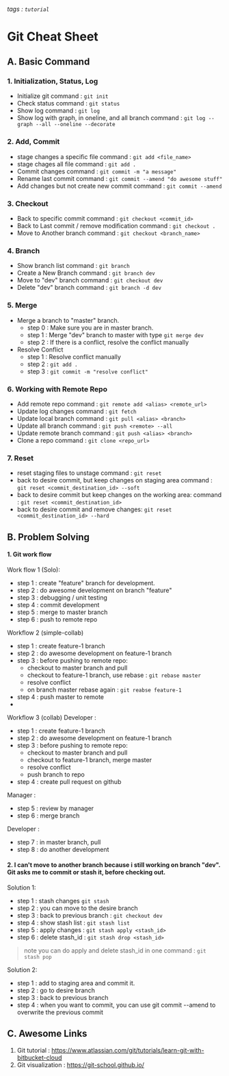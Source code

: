 ###### tags : `tutorial`
# Git Cheat Sheet
## A. Basic Command
### 1. Initialization, Status, Log
- Initialize git
  command : `git init`
- Check status
  command : `git status`
- Show log
  command : `git log`
- Show log with graph, in oneline, and all branch
  command : `git log --graph --all --oneline --decorate`
  
### 2. Add, Commit
- stage changes a specific file 
  command : `git add <file_name>`
- stage chages all file 
  command : `git add .`
- Commit changes
  command : `git commit -m "a message"`
- Rename last commit
  command : `git commit --amend "do awesome stuff"`
- Add changes but not create new commit
  command : `git commit --amend`

### 3. Checkout
- Back to specific commit 
  command : `git checkout <commit_id>`
- Back to Last commit / remove modification
  command : `git checkout .`
- Move to Another branch
  command : `git checkout <branch_name>`
  
### 4. Branch
- Show branch list
  command : `git branch`
- Create a New Branch
  command : `git branch dev` 
- Move to "dev" branch
  command : `git checkout dev`
- Delete "dev" branch
  command : `git branch -d dev`
  
### 5. Merge
- Merge a branch to "master" branch. 
  - step 0 : Make sure you are in master branch. 
  - step 1 : Merge "dev" branch to master with type `git merge dev`
  - step 2 : If there is a conflict, resolve the conflict manually
- Resolve Conflict
  - step 1 : Resolve conflict manually
  - step 2 : `git add .`
  - step 3 : `git commit -m "resolve conflict"`
 
  
### 6. Working with Remote Repo
- Add remote repo
  command : `git remote add <alias> <remote_url>`
- Update log changes
  command : `git fetch`
- Update local branch
  command : `git pull <alias> <branch>`
- Update all branch 
  command : `git push <remote> --all`
- Update remote branch
  command : `git push <alias> <branch>`
- Clone a repo
  command : `git clone <repo_url>`

### 7. Reset
- reset staging files to unstage
  command : `git reset`
- back to desire commit, but keep changes on staging area
  command : `git reset <commit_destination_id> --soft`
- back to desire commit but keep changes on the working area: 
  command : `git reset <commit_destination_id>`
- back to desire commit and remove changes: `git reset <commit_destination_id> --hard`

## B. Problem Solving
#### 1. Git work flow
Work flow 1 (Solo):
- step 1 : create "feature" branch for development. 
- step 2 : do awesome development on branch "feature"
- step 3 : debugging / unit testing
- step 4 : commit development
- step 5 : merge to master branch
- step 6 : push to remote repo


Workflow 2 (simple-collab)
- step 1 : create feature-1 branch
- step 2 : do awesome development on feature-1 branch
- step 3 : before pushing to remote repo:
   - checkout to master branch and pull
   - checkout to feature-1 branch, use rebase : `git rebase master`
   - resolve conflict
   - on branch master rebase again : `git reabse feature-1`
- step 4 : push master to remote
- 
Workflow 3 (collab)
Developer :
- step 1 : create feature-1 branch
- step 2 : do awesome development on feature-1 branch
- step 3 : before pushing to remote repo:
   - checkout to master branch and pull
   - checkout to feature-1 branch, merge master
   - resolve conflict
   - push branch to repo
- step 4 : create pull request on github

Manager :
- step 5 : review by manager
- step 6 : merge branch

Developer :
- step 7 : in master branch, pull 
- step 8 : do another development



#### 2. I can't move to another branch because i still working on branch "dev". Git asks me to commit  or stash it, before checking out.
Solution 1:
- step 1 : stash changes `git stash`
- step 2 : you can move to the desire branch
- step 3 : back to previous branch : `git checkout dev`
- step 4 : show stash list : `git stash list`
- step 5 : apply changes : `git stash apply <stash_id>` 
- step 6 : delete stash_id : `git stash drop <stash_id>` 
> note you can do apply and delete stash_id in one command : `git stash pop`

Solution 2:
- step 1 : add to staging area and commit it. 
- step 2 : go to desire branch
- step 3 : back to previous branch
- step 4 : when you want to commit, you can use git commit --amend to overwrite the previous commit
<!-- # 
# case 2: remove commit, commit history still exists
got revert <commit_id>
Note: appear vim text editor, quit :wq

#case 6 : paste commit
git cherry-pick <commit_id>
 -->
 
## C. Awesome Links
1. Git tutorial : https://www.atlassian.com/git/tutorials/learn-git-with-bitbucket-cloud
2. Git visualization : https://git-school.github.io/ 
